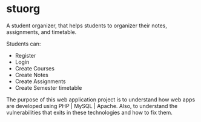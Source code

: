 # stuorg
 A student organizer, that helps students to organizer their notes, assignments, and timetable. 

Students can:

- Register
- Login
- Create Courses
- Create Notes
- Create Assignments
- Create Semester timetable

The purpose of this web application project is to understand how web apps are developed using PHP | MySQL | Apache. Also, to understand the vulnerabilities that exits in these technologies and how to fix them.